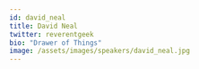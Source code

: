 ```yaml
---
id: david_neal
title: David Neal
twitter: reverentgeek
bio: "Drawer of Things"
image: /assets/images/speakers/david_neal.jpg
---
```


